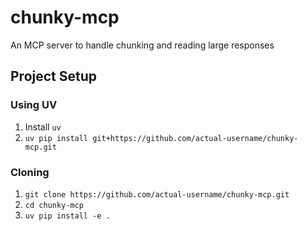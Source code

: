 # chunky-mcp
An MCP server to handle chunking and reading large responses

## Project Setup
### Using UV
1. Install `uv`
2. `uv pip install git+https://github.com/actual-username/chunky-mcp.git`

### Cloning 
1. `git clone https://github.com/actual-username/chunky-mcp.git`
2. `cd chunky-mcp`
3. `uv pip install -e .`
